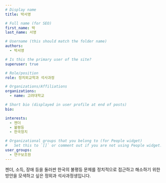 ```yaml
---
# Display name
title: 박서영

# Full name (for SEO)
first_name: 박
last_name: 서영

# Username (this should match the folder name)
authors:
  - 박서영

# Is this the primary user of the site?
superuser: true

# Role/position
role: 정치외교학과 석사과정

# Organizations/Affiliations
organizations:
  - name: 고려대학교

# Short bio (displayed in user profile at end of posts)
bio:

interests:
  - 젠더
  - 불평등
  - 한국정치

# Organizational groups that you belong to (for People widget)
#   Set this to `[]` or comment out if you are not using People widget.
user_groups:
  - 연구보조원
---
```

젠더, 소득, 장애 등을 둘러싼 한국의 불평등 문제를 정치적으로 접근하고 해소하기 위한 방안을 모색하고 싶은 정외과 석사과정생입니다. 